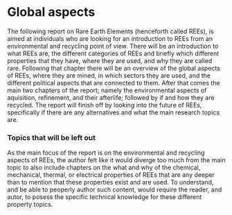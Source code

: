 <!--- 
- Background (will be the same as abstract?):
    - Motivation of the report
        - Give an inssigt and introduction to the topic of REEs, the current status/status of REEs, and current sciences dealing with recycling and replacing the use of REEs
        
    - What will and won't be covered, and why
        - not deep into any chemical/electrical properites (too much depth, not the focus of the report), only talk about the chemials properties briefly
        - historical aspects, such as where they were first found
        - most focus on sustainable aspects, less focus on uses
-->

# Global aspects

The following report on Rare Earth Elements (henceforth called REEs), is aimed at individuals who are looking for an introduction to REEs from an environmental and recycling point of view. There will be an introduction to what REEs are, the different categories of REEs and briefly which different properties that they have, where they are used, and why they are called rare. Following that chapter there will be an overview of the global aspects of REEs, where they are mined, in which sectors they are used, and the different political aspects that are connected to them. After that comes the main two chapters of the report; namely the environmental aspects of aquisition, refinement, and their afterlife; followed by if and how they are recycled. The report will finish off by looking into the future of REEs, specifically if there are any alternatives and what the main research topics are.

### Topics that will be left out

As the main focus of the report is on the environmental and recycling aspects of REEs, the author felt like it would diverge too much from the main topic to also include chapters on the what and why of the chemical, mechanical, thermal, or electrical properties of REEs that are any deeper than to mention that these properties exist and are used. To understand, and be able to peoperly author such content, would require the reader, and autor, to posess the specific technical knowledge for these different property topics.